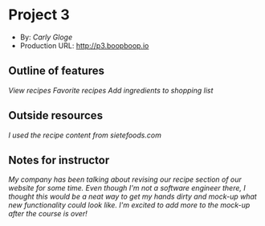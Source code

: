 # Project 3
+ By: *Carly Gloge*
+ Production URL: <http://p3.boopboop.io>

## Outline of features
*View recipes*
*Favorite recipes*
*Add ingredients to shopping list*

## Outside resources
*I used the recipe content from sietefoods.com*

## Notes for instructor
*My company has been talking about revising our recipe section of our website for some time. Even though I'm not a software engineer there, I thought this would be a neat way to get my hands dirty and mock-up what new functionality could look like. I'm excited to add more to the mock-up after the course is over!*